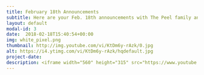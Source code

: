 ```yaml
---
title: February 18th Announcements
subtitle: Here are your Feb. 18th announcements with The Peel family and Richie Runnells
layout: default
modal-id: 3 
date:  2018-02-18T15:40:54+00:00
img: white_pixel.png
thumbnail: http://img.youtube.com/vi/KtDm6y-rAzk/0.jpg
alt: https://i4.ytimg.com/vi/KtDm6y-rAzk/hqdefault.jpg
project-date: 
description: <iframe width="560" height="315" src="https://www.youtube.com/embed/KtDm6y-rAzk" frameborder="0" allowfullscreen></iframe> 
---
```


